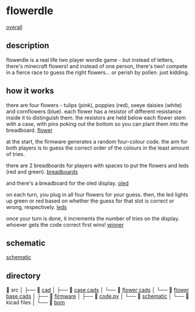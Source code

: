 # flowerdle
[overall](https://github.com/mynameisashllee/flowerdle/blob/main/overall.png?raw=true)

## description
flowerdle is a real life two player wordle game - but instead of letters, there's minecraft flowers! and instead of one person, there's two! compete in a fierce race to guess the right flowers... or perish by pollen. just kidding.

## how it works
there are four flowers - tulips (pink), poppies (red), oxeye daisies (white) and cornflowers (blue). each flower has a resistor of different resistance inside it to distinguish them. the resistors are held below each flower stem with a case, with pins poking out the bottom so you can plant them into the breadboard.
[flower](https://github.com/mynameisashllee/flowerdle/blob/main/flower.png?raw=true)

at the start, the firmware generates a random four-colour code. the aim for both players is to guess the correct order of the colours in the least amount of tries.

there are 2 breadboards for players with spaces to put the flowers and leds (red and green).
[breadboards](https://github.com/mynameisashllee/flowerdle/blob/main/breadboards.png?raw=true)

and there's a breadboard for the oled display.
[oled](https://github.com/mynameisashllee/flowerdle/blob/main/oled.png?raw=true)

on each turn, you plug in all four flowers for your guess. then, the led lights up green or red based on whether the guess for that slot is correct or wrong, respectively.
[leds](https://github.com/mynameisashllee/flowerdle/blob/main/img/leds.png?raw=true)

once your turn is done, it increments the number of tries on the display. whoever gets the code correct first wins! 
[winner](https://github.com/mynameisashllee/flowerdle/blob/main/img/winner.png?raw=true)

## schematic
[schematic](https://github.com/mynameisashllee/flowerdle/blob/main/img/schematic.png?raw=true)

## directory
📁 src
│
├── 📂 [cad](src/cad)
│   ├── 📄 [case cads](src/cad/breadboard_case)
│   └── 📄 [flower cads](src/cad/flowers)
│   └── 📄 [flower base cads](src/cad/structures)
│
├── 📂 [firmware](src/firmware)
│   ├── 📄 [code.py](src/firmware/code.py)
│
└── 📂 [schematic](src/schematic)
│   └── 📄 kicad files
│
└── 📄 [bom](src/bom.md)